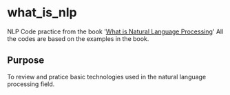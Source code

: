 # what_is_nlp
NLP Code practice from the book '[What is Natural Language Processing](https://wikidocs.net/book/2155)' 
All the codes are based on the examples in the book.

## Purpose
To review and pratice basic technologies used in the natural language processing field.
